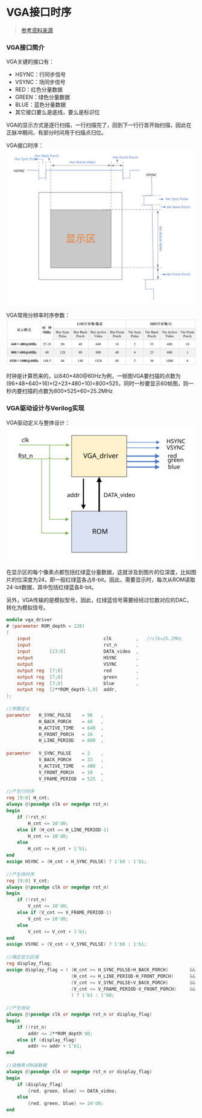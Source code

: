 # VGA接口时序  
> [参考资料来源](https://www.cnblogs.com/liujinggang/p/9690504.html)  

### VGA接口简介  
VGA关键的接口有：  
- HSYNC：行同步信号  
- VSYNC：场同步信号  
- RED：红色分量数据  
- GREEN：绿色分量数据  
- BLUE：蓝色分量数据  
- 其它接口要么是底线，要么是标识位  

VGA的显示方式是逐行扫描，一行扫描完了，回到下一行行首开始扫描，因此在正脉冲期间，有部分时间用于扫描点归位。  

VGA接口时序：  
![VGA时序图](./imag-VGA/VGA时序.svg)  

VGA常用分辨率时序参数：  
![VGA常用分辨率时序参数](./imag-VGA/VGA常用分辨率时序参数.png)  

时钟是计算而来的，以640×480@60Hz为例，一帧图VGA要扫描的点数为(96+48+640+16)×(2+23+480+10)=800×525，同时一秒要显示60帧图，则一秒内要扫描的点数为800×525×60=25.2MHz  

### VGA驱动设计与Verilog实现  
VGA驱动定义与整体设计：
![VGA驱动整体设计](./imag-VGA/VGA驱动整体设计.svg)  

在显示区的每个像素点都包括红绿蓝分量数据，这就涉及到图片的位深度，比如图片的位深度为24，即一般红绿蓝各占8-bit。因此，需要显示时，每次从ROM读取24-bit数据，其中包括红绿蓝各8-bit。  

另外，VGA传输的是模拟型号，因此，红绿蓝信号需要经经过位数对应的DAC，转化为模拟信号。  

```Verilog
module vga_driver
# (parameter ROM_depth = 128)
(
    input                           clk         ,   //clk=25.2MHz
    input                           rst_n       ,
    input       [23:0]              DATA_video  ,
    output                          HSYNC       ,
    output                          VSYNC       ,
    output reg  [7;0]               red         ,
    output reg  [7;0]               green       ,
    output reg  [7;0]               blue        ,
    output reg  [2**ROM_depth-1,0]  addr,
);

//参数定义
parameter   H_SYNC_PULSE    = 96   ,
            H_BACK_PORCH    = 48   ,
            H_ACTIVE_TIME   = 640  ,
            H_FRONT_PORCH   = 16   ,
            H_LINE_PERIOD   = 800  ,

parameter   V_SYNC_PULSE    = 2    ,
            V_BACK_PORCH    = 33   ,
            V_ACTIVE_TIME   = 480  ,
            V_FRONT_PORCH   = 10   ,
            V_FRAME_PERIOD  = 525  ,

//产生行时序
reg [9:0] H_cnt;
always @(posedge clk or negedge rst_n)
begin
    if (!rst_n)
        H_cnt <= 10'd0;
    else if (H_cnt == H_LINE_PERIOD-1)
        H_cnt <= 10'd0;
    else
        H_cnt <= H_cnt + 1'b1;
end
assign HSYNC = (H_cnt < H_SYNC_PULSE) ? 1'b0 : 1'b1;

//产生场时序
reg [9:0] V_cnt;
always @(posedge clk or negedge rst_n)
begin
    if (!rst_n)
        V_cnt <= 10'd0;
    else if (V_cnt == V_FRAME_PERIOD-1)
        V_cnt <= 10'd0;
    else
        V_cnt <= V_cnt + 1'b1;
end
assign VSYNC = (V_cnt < V_SYNC_PULSE) ? 1'b0 : 1'b1;

//确定显示区域
reg display_flag;
assign display_flag = ( (H_cnt >= H_SYNC_PULSE+H_BACK_PORCH)        &&
                        (H_cnt <= H_LINE_PERIOD-H_FRONT_PORCH)      &&
                        (V_cnt >= V_SYNC_PULSE+V_BACK_PORCH)        &&
                        (V_cnt <= V_FRAME_PERIOD-V_FRONT_PORCH)     &&
                        ) ? 1'b1 : 1'b0;

//产生地址
always @(posedge clk or negedge rst_n or display_flag)
begin
    if (!rst_n)
        addr <= 2**ROM_depth'd0;
    else if (display_flag)
        addr <= addr + 1'b1;
end

//读像素点RGB数据
always @(posedge clk or negedge rst_n or display_flag)
begin
    if (display_flag)
        {red, green, blue} <= DATA_video;
    else
        {red, green, blue} <= 24'd0;
end
```

